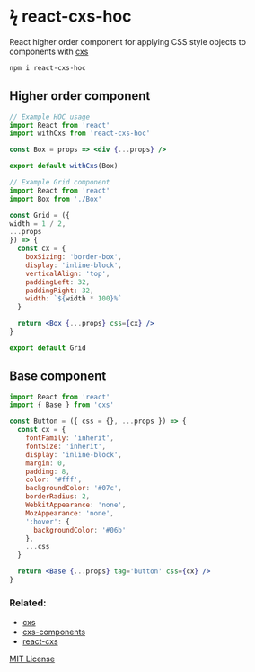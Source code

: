 
# ϟ react-cxs-hoc

React higher order component for applying CSS style objects to components with [cxs](https://github.com/jxnblk/cxs)

```sh
npm i react-cxs-hoc
```

## Higher order component

```jsx
// Example HOC usage
import React from 'react'
import withCxs from 'react-cxs-hoc'

const Box = props => <div {...props} />

export default withCxs(Box)
```

```jsx
// Example Grid component
import React from 'react'
import Box from './Box'

const Grid = ({
width = 1 / 2,
...props
}) => {
  const cx = {
    boxSizing: 'border-box',
    display: 'inline-block',
    verticalAlign: 'top',
    paddingLeft: 32,
    paddingRight: 32,
    width: `${width * 100}%`
  }

  return <Box {...props} css={cx} />
}

export default Grid
```

## Base component

```jsx
import React from 'react'
import { Base } from 'cxs'

const Button = ({ css = {}, ...props }) => {
  const cx = {
    fontFamily: 'inherit',
    fontSize: 'inherit',
    display: 'inline-block',
    margin: 0,
    padding: 8,
    color: '#fff',
    backgroundColor: '#07c',
    borderRadius: 2,
    WebkitAppearance: 'none',
    MozAppearance: 'none',
    ':hover': {
      backgroundColor: '#06b'
    },
    ...css
  }

  return <Base {...props} tag='button' css={cx} />
}
```

### Related:

- [cxs](https://github.com/jxnblk/cxs)
- [cxs-components](https://github.com/jxnblk/cxs/tree/master/packages/cxs-components)
- [react-cxs](https://github.com/jxnblk/cxs/tree/master/packages/react-cxs)

[MIT License](LICENSE.md)

